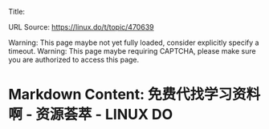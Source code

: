 Title: 

URL Source: https://linux.do/t/topic/470639

Warning: This page maybe not yet fully loaded, consider explicitly specify a timeout.
Warning: This page maybe requiring CAPTCHA, please make sure you are authorized to access this page.

Markdown Content:
免费代找学习资料啊 - 资源荟萃 - LINUX DO
===============
